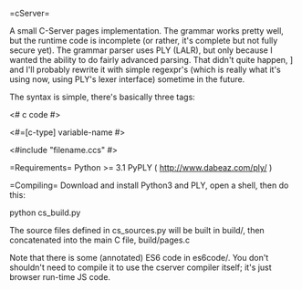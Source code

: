 =cServer=

A small C-Server pages implementation.  The grammar works pretty well,
but the runtime code is incomplete (or rather, it's complete but not
fully secure yet).  The grammar parser uses PLY (LALR), but only because I wanted
the ability to do fairly advanced parsing.  That didn't quite happen, ]
and I'll probably rewrite it with simple regexpr's (which is really
what it's using now, using PLY's lexer interface) sometime in the future.

The syntax is simple, there's basically three tags:

<!--execute c code-->
<# 
c code
#>

<!--output a c variable; for strings, you can--> 
<!--use either 'char*' or 'str' for c-type-->
<#=[c-type] variable-name #>

<!--include another file-->
<#include "filename.ccs" #>

=Requirements=
Python >= 3.1
PyPLY ( http://www.dabeaz.com/ply/ )

=Compiling=
Download and install Python3 and PLY, open a 
shell, then do this:

  python cs_build.py

The source files defined in cs_sources.py will be built
in build/, then concatenated into the main C file, 
build/pages.c

Note that there is some (annotated) ES6 code in es6code/.
You don't shouldn't need to compile it to use the cserver
compiler itself; it's just browser run-time JS code.